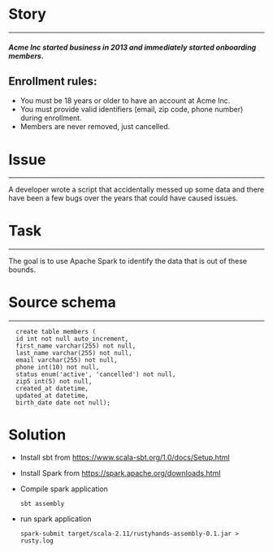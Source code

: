 # Story
--------
#### _Acme Inc started business in 2013 and immediately started onboarding members._  
## Enrollment rules:
*  You must be 18 years or older to have an account at Acme Inc.
*  You must provide valid identifiers (email, zip code, phone number) during enrollment.
*  Members are never removed, just cancelled.

# Issue
--------
A developer wrote a script that accidentally messed up some data and there have been a few bugs over the years that could have caused issues. 

# Task
--------
The goal is to use Apache Spark to identify the data that is out of these bounds. 

# Source schema
--------
```
  create table members (
  id int not null auto_increment,
  first_name varchar(255) not null,
  last_name varchar(255) not null,
  email varchar(255) not null,
  phone int(10) not null,
  status enum('active', 'cancelled') not null,
  zip5 int(5) not null,
  created_at datetime,
  updated_at datetime,
  birth_date date not null);
```
 
# Solution
  
* Install sbt from https://www.scala-sbt.org/1.0/docs/Setup.html
   
* Install Spark from https://spark.apache.org/downloads.html  

* Compile spark application

   ```sbt assembly```

* run spark application

   ```spark-submit target/scala-2.11/rustyhands-assembly-0.1.jar > rusty.log```


